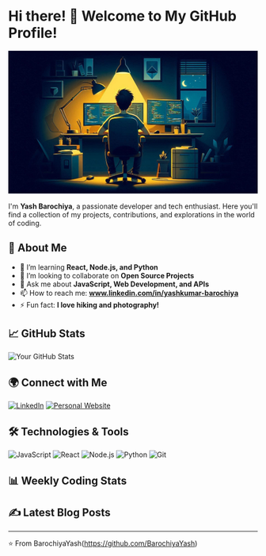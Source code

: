 # Hi there! 👋 Welcome to My GitHub Profile!

![Banner](https://github.com/BarochiyaYash/BarochiyaYash/blob/main/Yash.png)

I'm **Yash Barochiya**, a passionate developer and tech enthusiast. Here you'll find a collection of my projects, contributions, and explorations in the world of coding. 

## 🌟 About Me
<!-- - 🔭 I’m currently working on **[Your Current Project]** -->
- 🌱 I’m learning **React, Node.js, and Python**
- 👯 I’m looking to collaborate on **Open Source Projects**
- 💬 Ask me about **JavaScript, Web Development, and APIs**
- 📫 How to reach me: **www.linkedin.com/in/yashkumar-barochiya**
- ⚡ Fun fact: **I love hiking and photography!**

<!-- ## 🚀 My Projects
### 📱 [Project 1](https://github.com/yourusername/project1)
![Project 1 Screenshot](https://via.placeholder.com/600x400.png?text=Project+1+Screenshot)
Description of your project and what it does.

### 🌐 [Project 2](https://github.com/yourusername/project2)
![Project 2 Screenshot](https://via.placeholder.com/600x400.png?text=Project+2+Screenshot)
Description of your project and what it does.

### 🔧 [Project 3](https://github.com/yourusername/project3)
![Project 3 Screenshot](https://via.placeholder.com/600x400.png?text=Project+3+Screenshot)
Description of your project and what it does. -->

## 📈 GitHub Stats
![Your GitHub Stats](https://github-readme-stats.vercel.app/api?username=yourusername&show_icons=true&theme=radical)


## 🌍 Connect with Me
[![LinkedIn](https://img.shields.io/badge/LinkedIn-0077B5?style=for-the-badge&logo=linkedin&logoColor=white)](www.linkedin.com/in/yashkumar-barochiya)
[![Personal Website](https://img.shields.io/badge/Website-000000?style=for-the-badge&logo=About.me&logoColor=white)](https://barochiyayash.github.io/PortfolioYB/)


## 🛠️ Technologies & Tools
![JavaScript](https://img.shields.io/badge/JavaScript-F7DF1E?style=for-the-badge&logo=javascript&logoColor=black)
![React](https://img.shields.io/badge/React-20232A?style=for-the-badge&logo=react&logoColor=61DAFB)
![Node.js](https://img.shields.io/badge/Node.js-43853D?style=for-the-badge&logo=node-dot-js&logoColor=white)
![Python](https://img.shields.io/badge/Python-3776AB?style=for-the-badge&logo=python&logoColor=white)
![Git](https://img.shields.io/badge/Git-F05032?style=for-the-badge&logo=git&logoColor=white)

## 📊 Weekly Coding Stats
<!--START_SECTION:waka-->
<!--END_SECTION:waka-->

## ✍️ Latest Blog Posts
<!-- BLOG-POST-LIST:START -->
<!-- BLOG-POST-LIST:END -->

---

⭐️ From BarochiyaYash(https://github.com/BarochiyaYash)

